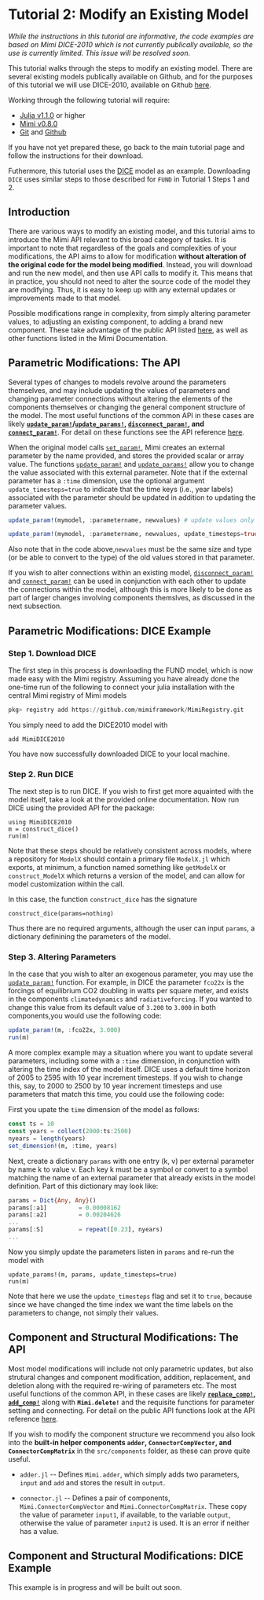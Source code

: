# Tutorial 2: Modify an Existing Model

_While the instructions in this tutorial are informative, the code examples are based on Mimi DICE-2010 which is not currently publically available, so the use is currently limited.  This issue will be resolved soon._

This tutorial walks through the steps to modify an existing model.  There are several existing models publically available on Github, and for the purposes of this tutorial we will use DICE-2010, available on Github [here](https://github.com/anthofflab/mimi-dice-2010.jl).

Working through the following tutorial will require:

- [Julia v1.1.0](https://julialang.org/downloads/) or higher
- [Mimi v0.8.0](https://github.com/mimiframework/Mimi.jl) 
- [Git](https://git-scm.com/downloads) and [Github](https://github.com)

If you have not yet prepared these, go back to the main tutorial page and follow the instructions for their download. 

Futhermore, this tutorial uses the [DICE](https://github.com/anthofflab/mimi-dice-2010.jl) model as an example.  Downloading `DICE` uses similar steps to those described for `FUND` in Tutorial 1 Steps 1 and 2.

## Introduction

There are various ways to modify an existing model, and this tutorial aims to introduce the Mimi API relevant to this broad category of tasks.  It is important to note that regardless of the goals and complexities of your modifications, the API aims to allow for modification **without alteration of the original code for the model being modified**.  Instead, you will download and run the new model, and then use API calls to modify it. This means that in practice, you should not need to alter the source code of the model they are modifying. Thus, it is easy to keep up with any external updates or improvements made to that model.

Possible modifications range in complexity, from simply altering parameter values, to adjusting an existing component, to adding a brand new component. These take advantage of the public API listed [here](https://www.mimiframework.org/Mimi.jl/dev/reference/), as well as other functions listed in the Mimi Documentation.

## Parametric Modifications: The API

Several types of changes to models revolve around the parameters themselves, and may include updating the values of parameters and changing parameter connections without altering the elements of the components themselves or changing the general component structure of the model.  The most useful functions of the common API in these cases are likely **[`update_param!`](@ref)/[`update_params!`](@ref), [`disconnect_param!`](@ref), and [`connect_param!`](@ref)**.  For detail on these functions see the API reference [here](https://www.mimiframework.org/Mimi.jl/dev/reference/).

When the original model calls [`set_param!`](@ref), Mimi creates an external parameter by the name provided, and stores the provided scalar or array value. The functions [`update_param!`](@ref) and [`update_params!`](@ref) allow you to change the value associated with this external parameter.  Note that if the external parameter has a `:time` dimension, use the optional argument `update_timesteps=true` to indicate that the time keys (i.e., year labels) associated with the parameter should be updated in addition to updating the parameter values.

```julia
update_param!(mymodel, :parametername, newvalues) # update values only 

update_param!(mymodel, :parametername, newvalues, update_timesteps=true) # also update time keys
```

Also note that in the code above,`newvalues` must be the same size and type (or be able to convert to the type) of the old values stored in that parameter.

If you wish to alter connections within an existing model, [`disconnect_param!`](@ref) and [`connect_param!`](@ref) can be used in conjunction with each other to update the connections within the model, although this is more likely to be done as part of larger changes involving components themslves, as discussed in the next subsection.

## Parametric Modifications: DICE Example

### Step 1. Download DICE

The first step in this process is downloading the FUND model, which is now made easy with the Mimi registry.  Assuming you have already done the one-time run of the following to connect your julia installation with the central Mimi registry of Mimi models

```julia
pkg> registry add https://github.com/mimiframework/MimiRegistry.git
```

You simply need to add the DICE2010 model with 
```
add MimiDICE2010
```
You have now successfully downloaded DICE to your local machine.

### Step 2. Run DICE

The next step is to run DICE.  If you wish to first get more aquainted with the model itself, take a look at the provided online documentation.  Now run DICE using the provided API for the package:

```
using MimiDICE2010
m = construct_dice()
run(m)
```

Note that these steps should be relatively consistent across models, where a repository for `ModelX` should contain a primary file `ModelX.jl` which exports, at minimum, a function named something like `getModelX` or `construct_ModelX` which returns a version of the model, and can allow for model customization within the call.

In this case, the function `construct_dice` has the signature
``` 
construct_dice(params=nothing)
```
Thus there are no required arguments, although the user can input `params`, a dictionary definining the parameters of the model. 

### Step 3. Altering Parameters

In the case that you wish to alter an exogenous parameter, you may use the [`update_param!`](@ref) function.  For example, in DICE the parameter `fco22x` is the forcings of equilibrium CO2 doubling in watts per square meter, and exists in the components `climatedynamics` and `radiativeforcing`.  If you wanted to change this value from its default value of `3.200` to `3.000` in both components,you would use the following code:

```julia
update_param!(m, :fco22x, 3.000)
run(m)
```

A more complex example may a situation where you want to update several parameters, including some with a `:time` dimension, in conjunction with altering the time index of the model itself.  DICE uses a default time horizon of 2005 to 2595 with 10 year increment timesteps.  If you wish to change this, say, to 2000 to 2500 by 10 year increment timesteps and use parameters that match this time, you could use the following code:

First you upate the `time` dimension of the model as follows:
```julia
const ts = 10
const years = collect(2000:ts:2500)
nyears = length(years)
set_dimension!(m, :time, years)
```

Next, create a dictionary `params` with one entry (k, v) per external parameter by name k to value v. Each key k must be a symbol or convert to a symbol matching the name of an external parameter that already exists in the model definition.  Part of this dictionary may look like:

```julia
params = Dict{Any, Any}()
params[:a1]         = 0.00008162
params[:a2]         = 0.00204626
...
params[:S]          = repeat([0.23], nyears)
...
```

Now you simply update the parameters listen in `params` and re-run the model with

```
update_params!(m, params, update_timesteps=true)
run(m)
```

Note that here we use the `update_timesteps` flag and set it to `true`, because since we have changed the time index we want the time labels on the parameters to change, not simply their values.

## Component and Structural Modifications: The API

Most model modifications will include not only parametric updates, but also strutural changes and component modification, addition, replacement, and deletion along with the required re-wiring of parameters etc. The most useful functions of the common API, in these cases are likely **[`replace_comp!`](@ref), [`add_comp!`](@ref)** along with **`Mimi.delete!`** and the requisite functions for parameter setting and connecting.  For detail on the public API functions look at the API reference [here](https://www.mimiframework.org/Mimi.jl/dev/reference/). 

If you wish to modify the component structure we recommend you also look into the **built-in helper components `adder`, `ConnectorCompVector`, and `ConnectorCompMatrix`** in the `src/components` folder, as these can prove quite useful.  

* `adder.jl` -- Defines `Mimi.adder`, which simply adds two parameters, `input` and `add` and stores the result in `output`.

* `connector.jl` -- Defines a pair of components, `Mimi.ConnectorCompVector` and `Mimi.ConnectorCompMatrix`. These copy the value of parameter `input1`, if available, to the variable `output`, otherwise the value of parameter `input2` is used. It is an error if neither has a value.

## Component and Structural Modifications: DICE Example

 This example is in progress and will be built out soon.
